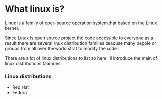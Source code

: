 # What linux is?

Linux is a family of open-source operation system 
that based on the Linux kernel.

Since Linux is open source project the code accessible to everyone
as a result there are several linux distribution families
beacuse many pepole or groups from all over the world strat to modify the code.

There are a lot of linux distributions to list
so here I'll introduce the main of linux distributions faamilies.

### Linux distributions
* Red Hat
*  Fedora
